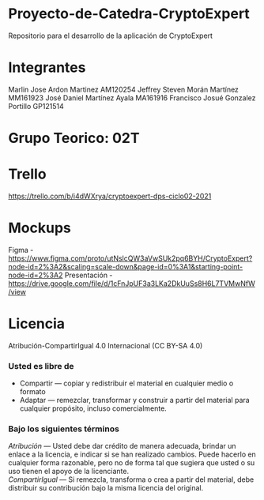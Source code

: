 # Proyecto-de-Catedra-CryptoExpert
Repositorio para el desarrollo de la aplicación de CryptoExpert
# Integrantes 
Marlin Jose Ardon Martinez AM120254
Jeffrey Steven Morán Martínez MM161923
José Daniel Martínez Ayala MA161916 
Francisco Josué Gonzalez Portillo GP121514
# Grupo Teorico: 02T
# Trello
https://trello.com/b/i4dWXrya/cryptoexpert-dps-ciclo02-2021
# Mockups
Figma - https://www.figma.com/proto/utNslcQW3aVwSUk2pq6BYH/CryptoExpert?node-id=2%3A2&scaling=scale-down&page-id=0%3A1&starting-point-node-id=2%3A2
Presentación - https://drive.google.com/file/d/1cFnJpUF3a3LKa2DkUuSs8H6L7TVMwNfW/view

# Licencia 
Atribución-CompartirIgual 4.0 Internacional (CC BY-SA 4.0) 
### Usted es libre de 
 - Compartir — copiar y redistribuir el material en cualquier medio o formato 
 - Adaptar — remezclar, transformar y construir a partir del material
para cualquier propósito, incluso comercialmente.

### Bajo los siguientes términos
_Atribución_ — Usted debe dar crédito de manera adecuada, brindar un enlace a la licencia, e indicar si se han realizado cambios. Puede hacerlo en cualquier forma razonable, pero no de forma tal que sugiera que usted o su uso tienen el apoyo de la licenciante.</br>
_CompartirIgual_ — Si remezcla, transforma o crea a partir del material, debe distribuir su contribución bajo la misma licencia del original.